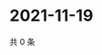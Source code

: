 # 2021-11-19

共 0 条

<!-- BEGIN WEIBO -->
<!-- 最后更新时间 Fri Nov 19 2021 06:11:27 GMT+0800 (China Standard Time) -->

<!-- END WEIBO -->
